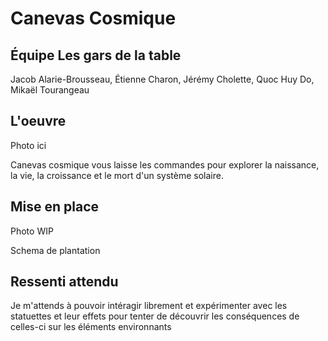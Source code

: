 # Canevas Cosmique
## Équipe Les gars de la table
Jacob Alarie-Brousseau, Étienne Charon, Jérémy Cholette, Quoc Huy Do, Mikaël Tourangeau

## L'oeuvre

Photo ici

Canevas cosmique vous laisse les commandes pour explorer la naissance, la vie, la croissance et le mort d'un système solaire.

## Mise en place

Photo WIP

Schema de plantation

## Ressenti attendu
Je m'attends à pouvoir intéragir librement et expérimenter avec les statuettes et leur effets pour tenter de découvrir les conséquences de celles-ci sur les éléments environnants
